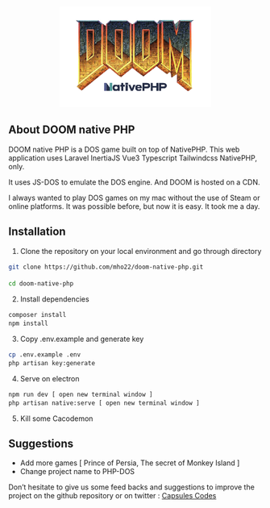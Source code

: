 

<p align="center"><img src="public/assets/doom-native-php.png" width="300px" height="200px" /></p>

## About DOOM native PHP

DOOM native PHP is a  DOS game built on top of NativePHP.
This web application uses Laravel InertiaJS Vue3 Typescript Tailwindcss NativePHP, only.

It uses JS-DOS to emulate the DOS engine. And DOOM is hosted on a CDN.

I always wanted to play DOS games on my mac without the use of Steam or online platforms.
It was possible before, but now it is easy. It took me a day.

## Installation

1. Clone the repository on your local environment and go through directory

```bash
git clone https://github.com/mho22/doom-native-php.git

cd doom-native-php
```


2. Install dependencies

```bash
composer install
npm install
```


3. Copy .env.example and generate key

```bash
cp .env.example .env
php artisan key:generate
```


4. Serve on electron

```bash
npm run dev [ open new terminal window ]
php artisan native:serve [ open new terminal window ]
```


5. Kill some Cacodemon

## Suggestions

- Add more games [ Prince of Persia, The secret of Monkey Island ]
- Change project name to PHP-DOS

Don’t hesitate to give us some feed backs and suggestions to improve the project on the github repository or on twitter : [Capsules Codes](https://twitter.com/capsulescodes)

